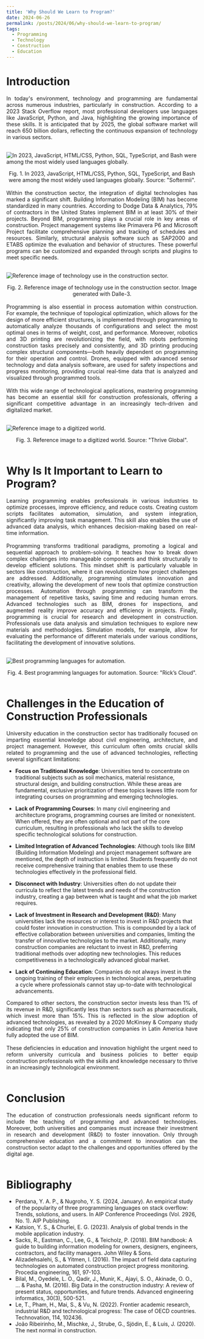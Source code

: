 ```yaml
---
title: 'Why Should We Learn to Program?'
date: 2024-06-26
permalink: /posts/2024/06/why-should-we-learn-to-program/
tags:
  - Programming
  - Technology
  - Construction
  - Education
---
```


**Introduction**
======
<div style="text-align: justify;">
In today's environment, technology and programming are fundamental across numerous industries, particularly in construction. According to a 2023 Stack Overflow report, most professional developers use languages like JavaScript, Python, and Java, highlighting the growing importance of these skills. It is anticipated that by 2025, the global software market will reach 650 billion dollars, reflecting the continuous expansion of technology in various sectors.
<br><br>
</div>

![In 2023, JavaScript, HTML/CSS, Python, SQL, TypeScript, and Bash were among the most widely used languages globally.](/images/Post/post-3/01.png)

<div style="text-align: center;">
Fig. 1. In 2023, JavaScript, HTML/CSS, Python, SQL, TypeScript, and Bash were among the most widely used languages globally. Source: "Softermii".
<br><br>
</div>

<div style="text-align: justify;">
Within the construction sector, the integration of digital technologies has marked a significant shift. Building Information Modeling (BIM) has become standardized in many countries. According to Dodge Data & Analytics, 79% of contractors in the United States implement BIM in at least 30% of their projects. Beyond BIM, programming plays a crucial role in key areas of construction. Project management systems like Primavera P6 and Microsoft Project facilitate comprehensive planning and tracking of schedules and resources. Similarly, structural analysis software such as SAP2000 and ETABS optimize the evaluation and behavior of structures. These powerful programs can be customized and expanded through scripts and plugins to meet specific needs.
<br><br>
</div>

![Reference image of technology use in the construction sector.](/images/Post/post-3/02.png)

<div style="text-align: center;">
Fig. 2. Reference image of technology use in the construction sector. Image generated with Dalle-3.
<br><br>
</div>

<div style="text-align: justify;">
Programming is also essential in process automation within construction. For example, the technique of topological optimization, which allows for the design of more efficient structures, is implemented through programming to automatically analyze thousands of configurations and select the most optimal ones in terms of weight, cost, and performance. Moreover, robotics and 3D printing are revolutionizing the field, with robots performing construction tasks precisely and consistently, and 3D printing producing complex structural components—both heavily dependent on programming for their operation and control. Drones, equipped with advanced sensor technology and data analysis software, are used for safety inspections and progress monitoring, providing crucial real-time data that is analyzed and visualized through programmed tools.
<br><br>
</div>
<div style="text-align: justify;">
With this wide range of technological applications, mastering programming has become an essential skill for construction professionals, offering a significant competitive advantage in an increasingly tech-driven and digitalized market.
<br><br>
</div>

![Reference image to a digitized world.](/images/Post/post-3/03.png)

<div style="text-align: center;">
Fig. 3. Reference image to a digitized world. Source: "Thrive Global".
<br><br>
</div>

**Why Is It Important to Learn to Program?**
======
<div style="text-align: justify;">
Learning programming enables professionals in various industries to optimize processes, improve efficiency, and reduce costs. Creating custom scripts facilitates automation, simulation, and system integration, significantly improving task management. This skill also enables the use of advanced data analysis, which enhances decision-making based on real-time information.
<br><br>
</div>
<div style="text-align: justify;">
Programming transforms traditional paradigms, promoting a logical and sequential approach to problem-solving. It teaches how to break down complex challenges into manageable components and think structurally to develop efficient solutions. This mindset shift is particularly valuable in sectors like construction, where it can revolutionize how project challenges are addressed. Additionally, programming stimulates innovation and creativity, allowing the development of new tools that optimize construction processes. Automation through programming can transform the management of repetitive tasks, saving time and reducing human errors. Advanced technologies such as BIM, drones for inspections, and augmented reality improve accuracy and efficiency in projects. Finally, programming is crucial for research and development in construction. Professionals use data analysis and simulation techniques to explore new materials and methodologies. Simulation models, for example, allow for evaluating the performance of different materials under various conditions, facilitating the development of innovative solutions.
<br><br>
</div>

![Best programming languages for automation.](/images/Post/post-3/04.png)

<div style="text-align: center;">
Fig. 4. Best programming languages for automation. Source: "Rick’s Cloud".
<br><br>
</div>

**Challenges in the Education of Construction Professionals**
======
<div style="text-align: justify;">
University education in the construction sector has traditionally focused on imparting essential knowledge about civil engineering, architecture, and project management. However, this curriculum often omits crucial skills related to programming and the use of advanced technologies, reflecting several significant limitations:
</div>

- **Focus on Traditional Knowledge**: Universities tend to concentrate on traditional subjects such as soil mechanics, material resistance, structural design, and building construction. While these areas are fundamental, exclusive prioritization of these topics leaves little room for integrating courses on programming and emerging technologies.

- **Lack of Programming Courses**: In many civil engineering and architecture programs, programming courses are limited or nonexistent. When offered, they are often optional and not part of the core curriculum, resulting in professionals who lack the skills to develop specific technological solutions for construction.

- **Limited Integration of Advanced Technologies**: Although tools like BIM (Building Information Modeling) and project management software are mentioned, the depth of instruction is limited. Students frequently do not receive comprehensive training that enables them to use these technologies effectively in the professional field.

- **Disconnect with Industry**: Universities often do not update their curricula to reflect the latest trends and needs of the construction industry, creating a gap between what is taught and what the job market requires.

- **Lack of Investment in Research and Development (R&D)**: Many universities lack the resources or interest to invest in R&D projects that could foster innovation in construction. This is compounded by a lack of effective collaboration between universities and companies, limiting the transfer of innovative technologies to the market. Additionally, many construction companies are reluctant to invest in R&D, preferring traditional methods over adopting new technologies. This reduces competitiveness in a technologically advanced global market.

- **Lack of Continuing Education**: Companies do not always invest in the ongoing training of their employees in technological areas, perpetuating a cycle where professionals cannot stay up-to-date with technological advancements.

<div style="text-align: justify;">
Compared to other sectors, the construction sector invests less than 1% of its revenue in R&D, significantly less than sectors such as pharmaceuticals, which invest more than 15%. This is reflected in the slow adoption of advanced technologies, as revealed by a 2020 McKinsey & Company study indicating that only 25% of construction companies in Latin America have fully adopted the use of BIM.
<br><br>
</div>
<div style="text-align: justify;">
These deficiencies in education and innovation highlight the urgent need to reform university curricula and business policies to better equip construction professionals with the skills and knowledge necessary to thrive in an increasingly technological environment.
<br><br>
</div>

**Conclusion**
======
<div style="text-align: justify;">
The education of construction professionals needs significant reform to include the teaching of programming and advanced technologies. Moreover, both universities and companies must increase their investment in research and development (R&D) to foster innovation. Only through comprehensive education and a commitment to innovation can the construction sector adapt to the challenges and opportunities offered by the digital age.
<br><br>
</div>

**Bibliography**
======
- Perdana, Y. A. P., & Nugroho, Y. S. (2024, January). An empirical study of the popularity of three programming languages on stack overflow: Trends, solutions, and users. In AIP Conference Proceedings (Vol. 2926, No. 1). AIP Publishing.
- Katsion, Y. S., & Churlei, E. G. (2023). Analysis of global trends in the mobile application industry.
- Sacks, R., Eastman, C., Lee, G., & Teicholz, P. (2018). BIM handbook: A guide to building information modeling for owners, designers, engineers, contractors, and facility managers. John Wiley & Sons.
- Alizadehsalehi, S., & Yitmen, I. (2016). The impact of field data capturing technologies on automated construction project progress monitoring. Procedia engineering, 161, 97-103.
- Bilal, M., Oyedele, L. O., Qadir, J., Munir, K., Ajayi, S. O., Akinade, O. O., ... & Pasha, M. (2016). Big Data in the construction industry: A review of present status, opportunities, and future trends. Advanced engineering informatics, 30(3), 500-521.
- Le, T., Pham, H., Mai, S., & Vu, N. (2022). Frontier academic research, industrial R&D and technological progress: The case of OECD countries. Technovation, 114, 102436.
- João Ribeirinho, M., Mischke, J., Strube, G., Sjödin, E., & Luis, J. (2020). The next normal in construction.
